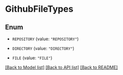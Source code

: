 # GithubFileTypes

## Enum


* `REPOSITORY` (value: `"REPOSITORY"`)

* `DIRECTORY` (value: `"DIRECTORY"`)

* `FILE` (value: `"FILE"`)


[[Back to Model list]](../README.md#documentation-for-models) [[Back to API list]](../README.md#documentation-for-api-endpoints) [[Back to README]](../README.md)


